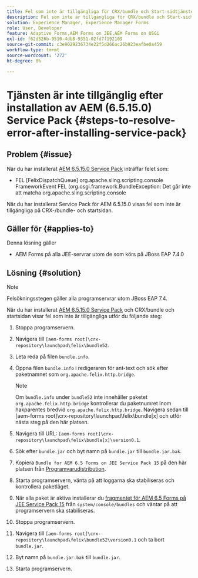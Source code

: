 ```yaml
---
title: Fel som inte är tillgängliga för CRX/bundle och Start-sidtjänsten när det senaste 6.5.15.0-tjänstpaketet har installerats
description: Fel som inte är tillgängliga för CRX/bundle och Start-sidtjänsten när det senaste 6.5.15.0-tjänstpaketet har installerats
solution: Experience Manager, Experience Manager Forms
role: User, Developer
feature: Adaptive Forms,AEM Forms on JEE,AEM Forms on OSGi
exl-id: f62d526b-9510-4db8-9351-02fd7f192109
source-git-commit: c3e9029236734e22f5d266ac26b923eafbe0a459
workflow-type: tm+mt
source-wordcount: '272'
ht-degree: 0%

---
```


# Tjänsten är inte tillgänglig efter installation av AEM (6.5.15.0) Service Pack {#steps-to-resolve-error-after-installing-service-pack}

## Problem {#issue}

När du har installerat [AEM 6.5.15.0 Service Pack](https://experience.adobe.com/#/downloads/content/software-distribution/en/aem.html?package=/content/software-distribution/en/details.html/content/dam/aem/public/adobe/packages/cq650/servicepack/aem-service-pkg-6.5.15.0.zip) inträffar felet som:
* FEL [FelixDispatchQueue] org.apache.sling.scripting.console FrameworkEvent FEL (org.osgi.framework.BundleException: Det går inte att matcha org.apache.sling.scripting.console

När du har installerat Service Pack för AEM 6.5.15.0 visas fel som inte är tillgängliga på CRX-/bundle- och startsidan.

## Gäller för {#applies-to}

Denna lösning gäller
* AEM Forms på alla JEE-servrar utom de som körs på JBoss EAP 7.4.0

## Lösning {#solution}

>[!NOTE]
>
>Felsökningsstegen gäller alla programservrar utom JBoss EAP 7.4.

När du har installerat [AEM 6.5.15.0 Service Pack](https://experience.adobe.com/#/downloads/content/software-distribution/en/aem.html?package=/content/software-distribution/en/details.html/content/dam/aem/public/adobe/packages/cq650/servicepack/aem-service-pkg-6.5.15.0.zip) och CRX/bundle och startsidan visar fel som inte är tillgängliga utför du följande steg:

1. Stoppa programservern.
1. Navigera till `[aem-forms root]\crx-repository\launchpad\felix\bundle52`.
1. Leta reda på filen `bundle.info`.
1. Öppna filen `bundle.info` i redigeraren för ant-text och sök efter paketnamnet som `org.apache.felix.http.bridge`.

   >[!NOTE]
   >
   >Om `bundle.info` under `bundle52` inte innehåller paketet `org.apache.felix.http.bridge` kontrollerar du paketnumret inom hakparentes bredvid `org.apache.felix.http.bridge`. Navigera sedan till [aem-forms root]\crx-repository\launchpad\felix\bundle[x] och utför nästa steg på den här platsen.

1. Navigera till URL: `[aem-forms root]\crx-repository\launchpad\felix\bundle[x]\version0.1`.
1. Sök efter `bundle.jar` och byt namn på `bundle.jar` till `bundle.jar.bak`.
1. Kopiera `Bundle for AEM 6.5 Forms on JEE Service Pack 15` på den här platsen från [Programvarudistribution](https://experience.adobe.com/#/downloads/content/software-distribution/en/aem.html?package=/content/software-distribution/en/details.html/content/dam/aem/public/adobe/packages/cq650/featurepack/bundle.jar).
1. Starta programservern, vänta på att loggarna ska stabiliseras och kontrollera paketläget.
1. När alla paket är aktiva installerar du [fragmentet för AEM 6.5 Forms på JEE Service Pack 15](https://experience.adobe.com/#/downloads/content/software-distribution/en/aem.html?package=/content/software-distribution/en/details.html/content/dam/aem/public/adobe/packages/cq650/featurepack/org.apache.felix.http.servlet-api-1.2.0_fragment_full.jar) från `system/console/bundles` och väntar på att programservern ska stabiliseras.
1. Stoppa programservern.
1. Navigera till `[aem-forms root]\crx-repository\launchpad\felix\bundle52\version0.1` och ta bort `bundle.jar`.
1. Byt namn på `bundle.jar.bak` till `bundle.jar`.
1. Starta programservern.

